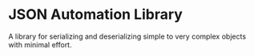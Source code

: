 # JSON Automation Library

A library for serializing and deserializing simple to very complex objects with minimal effort.

